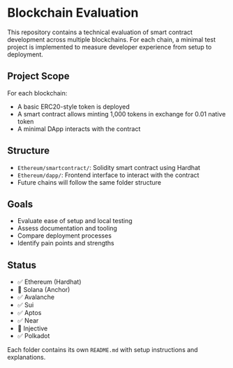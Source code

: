 # Blockchain Evaluation

This repository contains a technical evaluation of smart contract development across multiple blockchains. For each chain, a minimal test project is implemented to measure developer experience from setup to deployment.

## Project Scope

For each blockchain:

- A basic ERC20-style token is deployed
- A smart contract allows minting 1,000 tokens in exchange for 0.01 native token
- A minimal DApp interacts with the contract

## Structure

- `Ethereum/smartcontract/`: Solidity smart contract using Hardhat
- `Ethereum/dapp/`: Frontend interface to interact with the contract
- Future chains will follow the same folder structure

## Goals

- Evaluate ease of setup and local testing
- Assess documentation and tooling
- Compare deployment processes
- Identify pain points and strengths

## Status

- ✅ Ethereum (Hardhat)
- 🔲 Solana (Anchor)
- ✅ Avalanche
- ✅ Sui
- ✅ Aptos
- ✅ Near
- 🔲 Injective
- ✅ Polkadot

Each folder contains its own `README.md` with setup instructions and explanations.
